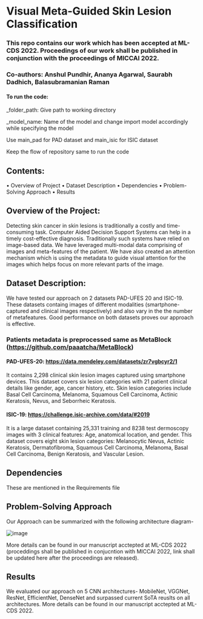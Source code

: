 # Visual Meta-Guided Skin Lesion Classification

### This repo contains our work which has been accepted at ML-CDS 2022. Proceedings of our work shall be published in conjunction with the proceedings of MICCAI 2022.
### Co-authors: Anshul Pundhir, Ananya Agarwal, Saurabh Dadhich, Balasubramanian Raman

#### To run the code:

_folder_path:  Give path to working directory 

_model_name:   Name of the model and change import model accordingly while specifying the model 

Use main_pad  for PAD dataset and main_isic for ISIC dataset

Keep the flow of repository same to run the code

## Contents:
•	Overview of Project 
•	Dataset Description
•	Dependencies 
•	Problem-Solving Approach 
•	Results

## Overview of the Project: 
Detecting skin cancer in skin lesions is traditionally a costly and time-consuming task. Computer Aided Decision Support Systems can help in a timely cost-effective diagnosis. Traditionally such systems have relied on image-based data. We have leveraged multi-modal data comprising of images and meta-features of the patient. We have also created an attention mechanism which is using the metadata to guide visual attention for the images which helps focus on more relevant parts of the image.  

## Dataset Description:

We have tested our approach on 2 datasets PAD-UFES 20 and ISIC-19. These datasets containg images of different modalities (smartphone-captured and clinical images respectively) and also vary in the the number of metafeatures. Good performance on  both datasets proves our approach is effective. 

### Patients metadata is preprocessed same as MetaBlock (https://github.com/paaatcha/MetaBlock)    

#### PAD-UFES-20: https://data.mendeley.com/datasets/zr7vgbcyr2/1
It contains 2,298 clinical skin lesion images captured using smartphone devices. This dataset covers six lesion categories with 21 patient clinical details like gender, age, cancer history, etc. Skin lesion categories include Basal Cell Carcinoma, Melanoma, Squamous Cell Carcinoma, Actinic Keratosis, Nevus, and Seborrheic Keratosis. 

#### ISIC-19:     https://challenge.isic-archive.com/data/#2019
It is a large dataset containing 25,331 training and 8238 test dermoscopy images with 3 clinical features: Age, anatomical location, and gender. 
This dataset covers eight skin lesion categories: Melanocytic Nevus, Actinic Keratosis, Dermatofibroma, Squamous Cell Carcinoma, Melanoma, Basal Cell Carcinoma, Benign Keratosis, and Vascular Lesion.


## Dependencies 
These are mentioned in the Requirements file

## Problem-Solving Approach 

Our Approach can be summarized with the following architecture diagram-
 
![image](https://user-images.githubusercontent.com/79198655/190871162-e118a57b-b55f-4527-954e-29039675ec69.png)

More details can be found in our manuscript acctepted at ML-CDS 2022 (proceddings shall be published in conjucntion with MICCAI 2022, link shall be updated here after the proceedings are released).

## Results
We evaluated our approach on 5 CNN architectures- MobileNet, VGGNet, ResNet, EfficientNet, DenseNet and surpassed current SoTA reuslts on all architectures. 
More details can be found in our manuscript acctepted at ML-CDS 2022. 








